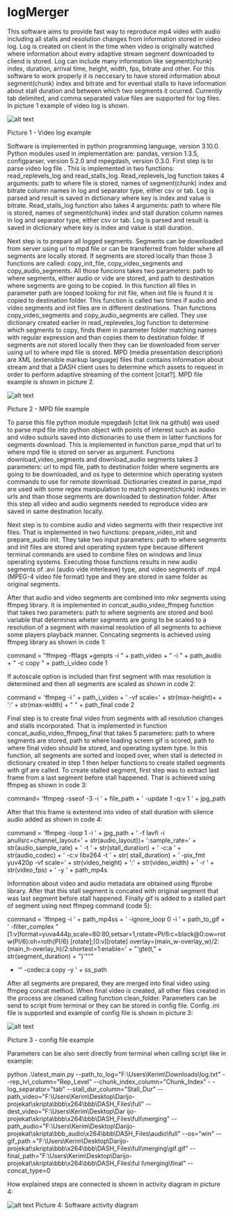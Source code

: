 # logMerger
This software aims to provide fast way to reproduce mp4 video with audio including all stalls and resolution changes from information stored in video log. Log is created on client in the time when video is originally watched where information about every adaptive stream segment downloaded to cliend is stored. Log can include many information like segment(chunk) index, duration, arrival time, height, width, fps, bitrate and other. For this software to work properly it is neccesary to have stored information about segment(chunk) index and bitrate and for eventual stalls to have information about stall duration and between which two segments it ocurred. Currently tab delimited, and comma separated value files are supported for log files. In picture 1 example of video log is shown.

![alt text](https://image.prntscr.com/image/ajXgmN4qS72U0hmfclQdCA.png)

Picture 1 - Video log example

Software is implemented in python programming language, version 3.10.0. Python modules used in implementation are: pandas, version 1.3.5, configparser, version 5.2.0 and mpegdash, version 0.3.0. First step is to parse video log file . This is implemented in two functions: read_replevels_log and  read_stalls_log. Read_replevels_log function takes 4 arguments: path to where file is stored, names of segment(chunk) index and bitrate column names in log and separator type, either csv or tab.  Log is parsed and result is saved in dictionary where key is index and value is bitrate. Read_stalls_log function also takes 4 arguments: path to where file is stored, names of segment(chunk) index and stall duration column names in log and separator type, either csv or tab. Log is parsed and result is saved in dictionary where key is index and value is stall duration.

Next step is to prepare all logged segments. Segments can be downloaded from server using url to mpd file or can be transferred from folder where all segments are locally stored. If segments are stored locally than those 3 functions are called:  copy_init_file,  copy_video_segments and  copy_audio_segments.  All those funcions takes two parameters: path to where segments, either audio or vide are stored, and path to destination where segments are going to be copied. In this function all files in parameter path are looped looking for init file, when init file is found it is copied to destination folder. This function is called two times if audio and video segments and init files are in different destinations. Than functions copy_video_segments and copy_audio_segments are called. They use dictionary created earlier in read_repleveles_log function to determine which segments to copy, finds them in parameter folder matching names with regular expression and than copies them to destination folder. If segments are not stored locally then they can be downloaded from server using url to where mpd file is stored. MPD (media presentation description) are XML (extensible markup language) files that contains information about stream and that a DASH client uses to determine which assets to request in order to perform adaptive streaming of the content [citat?]. MPD file example is shown in picture 2. 

![alt text](https://image.prntscr.com/image/ajXgmN4qS72U0hmfclQdCA.png)

Picture 2 - MPD file example

To parse this file python module mpegdash [citat link na github] was used to parse mpd file into python object with points of interest such as audio and video suburls saved into dictionaries to use them in latter functions for segments download. This is implemented in function parse_mpd that url to where mpd file is stored on server as argument. Functions download_video_segments and download_audio segments takes 3 parameters: url to mpd file, path to destination folder where segments are going to be downloaded, and os type to determine which operating system commands to use for remote download. Dictionaries created in parse_mpd are used with some regex manipulation to match segment(chunk) indexes in urls and than those segments are downloaded to destination folder. After this step all video and audio segments needed to reproduce video are saved in same destination locally.

Next step is to combine audio and video segments with their respective init files. That is implemented in two functions: prepare_video_init and prepare_audio init. They take two input parameters: path to where segments and init files are stored and operating system type because different terminal commands are used to combine files on windows and linux operating systems. Executing those functions results in new audio segments of .avi (audio vide interleave) type, and video segments of .mp4 (MPEG-4 video file format) type and they are stored in same folder as original segments. 

After that audio and video segments are combined into mkv segments using ffmpeg library. It is implemented in concat_audio_video_ffmpeg function that takes two parameters: path to where segments are stored and bool variable that determines wheter segments are going to be scaled to a resolution of a segment with maximal resolution of all segments to achieve some players playback manner. Concating segments is achieved using ffmpeg library as shown in code 1:


command = "ffmpeg -fflags +genpts -i " + path_video + " -i " + path_audio + " -c copy " + path_i_video
code 1

If autoscale option is included than first segment with max resolution is determined and then all segments are scaled as shown in code 2:

command = 'ffmpeg -i ' + path_i_video + ' -vf scale=' + str(max-height)+ + ':' + str(max-width) + " " + path_final
code 2

Final step is to create final video from segments with all resolution changes and stalls incorporated. That is implemented in function concat_audio_video_ffmpeg_final that takes 5 parameters: path to where segments are stored, path to where loading screen gif is scored, path to where final video should be stored, and operating system type. In this function, all segments are sorted and looped over, when stall is detected in dictionary created in step 1 then helper functions to create stalled segments with gif are called. To create stalled segment, first step was to extract last frame from a last segment before stall happened. That is achieved using ffmpeg as shown in code 3:

command= 'ffmpeg -sseof -3 -i ' + file_path + ' -update 1 -q:v 1 ' + jpg_path

After that this frame is extentend into video of stall duration with silence audio added as shown in code 4:

command = 'ffmpeg -loop 1 -i ' + jpg_path + ' -f lavfi -i anullsrc=channel_layout=' + str(audio_layout))+ ':sample_rate=' + str(audio_sample_rate) + ' -t ' + str(stall_duration) + ' -c:a ' + str(audio_codec) + ' -c:v libx264 -t ' + str(
    stall_duration) + ' -pix_fmt yuv420p -vf scale=' + str(video_height) + ':' + str(video_width) + ' -r ' + str(video_fps) + ' -y ' + path_mp4s

Information about video and audio metadata are obtained using ffprobe library. After that this stall segment is concated with original segment that was last segment before stall happened. Finally gif is added to a stalled part of segment using next ffmpeg command (code 5):

command = 'ffmpeg -i ' + path_mp4ss + ' -ignore_loop 0 -i ' + path_to_gif + ' -filter_complex "[1:v]format=yuva444p,scale=80:80,setsar=1,rotate=PI/6:c=black@0:ow=rotw(PI/6):oh=roth(PI/6) [rotate];[0:v][rotate] overlay=(main_w-overlay_w)/2:(main_h-overlay_h)/2:shortest=1:enable=' + "'gte(t," + str(segment_duration) + ")'"""
 + '" -codec:a copy -y ' + ss_path


After all segments are prepared, they are merged into final video using ffmpeg concat method. When 
final video is created, all other files created in the process are cleaned calling function clean_folder. Parameters can be send to script from terminal or they can be stored in config file. Config .ini file is supported and example of config file is shown in picture 3:

![alt text](https://image.prntscr.com/image/ajXgmN4qS72U0hmfclQdCA.png)

Picture 3 - config file example

Parameters can be also sent directly from terminal when calling script like in example:

python .\latest_main.py --path_to_log="F:\Users\Kerim\Downloads\log.txt" --rep_lvl_column="Rep_Level" --chunk_index_column="Chunk_Index" -
-log_separator="tab" --stall_dur_column="Stall_Dur" --path_video="F:\Users\Kerim\Desktop\Darijo-projekat\skripta\bbb\x264\bbb\DASH_Files\full" --dest_video="F:\Users\Kerim\Desktop\Dar
ijo-projekat\skripta\bbb\x264\bbb\DASH_Files\full\merging" --path_audio="F:\Users\Kerim\Desktop\Darijo-projekat\skripta\bbb_audio\x264\bbb\DASH_Files\audio\full" --os="win" --gif_path
="F:\Users\Kerim\Desktop\Darijo-projekat\skripta\bbb\x264\bbb\DASH_Files\full\merging\gif.gif" --final_path="F:\Users\Kerim\Desktop\Darijo-projekat\skripta\bbb\x264\bbb\DASH_Files\ful
l\merging\final" --concat_type=0

How explained steps are connected is shown in activity diagram in picture 4:

![alt text](https://image.prntscr.com/image/ajXgmN4qS72U0hmfclQdCA.png)
Picture 4: Software activity diagram 


